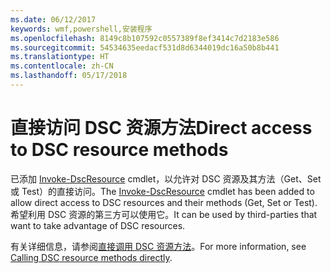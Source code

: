 ```yaml
---
ms.date: 06/12/2017
keywords: wmf,powershell,安装程序
ms.openlocfilehash: 8149c8b107592c0557389f8ef3414c7d2183e586
ms.sourcegitcommit: 54534635eedacf531d8d6344019dc16a50b8b441
ms.translationtype: HT
ms.contentlocale: zh-CN
ms.lasthandoff: 05/17/2018
---
```

# <a name="direct-access-to-dsc-resource-methods"></a><span data-ttu-id="2f5a1-102">直接访问 DSC 资源方法</span><span class="sxs-lookup"><span data-stu-id="2f5a1-102">Direct access to DSC resource methods</span></span>


<span data-ttu-id="2f5a1-103">已添加 [Invoke-DscResource](https://technet.microsoft.com/library/mt517869.aspx) cmdlet，以允许对 DSC 资源及其方法（Get、Set 或 Test）的直接访问。</span><span class="sxs-lookup"><span data-stu-id="2f5a1-103">The [Invoke-DscResource](https://technet.microsoft.com/library/mt517869.aspx) cmdlet has been added to allow direct access to DSC resources and their methods (Get, Set or Test).</span></span> <span data-ttu-id="2f5a1-104">希望利用 DSC 资源的第三方可以使用它。</span><span class="sxs-lookup"><span data-stu-id="2f5a1-104">It can be used by third-parties that want to take advantage of DSC resources.</span></span>

<span data-ttu-id="2f5a1-105">有关详细信息，请参阅[直接调用 DSC 资源方法](https://msdn.microsoft.com/powershell/dsc/directcallresource)。</span><span class="sxs-lookup"><span data-stu-id="2f5a1-105">For more information, see [Calling DSC resource methods directly](https://msdn.microsoft.com/powershell/dsc/directcallresource).</span></span>
